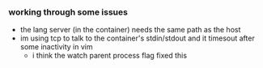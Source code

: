 ### working through some issues
- the lang server (in the container) needs the same path as the host
- im using tcp to talk to the container's stdin/stdout and it timesout after some inactivity in vim
    - i think the watch parent process flag fixed this
